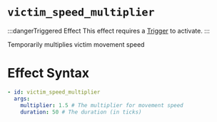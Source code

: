 # `victim_speed_multiplier`
:::dangerTriggered Effect
This effect requires a [Trigger](https://plugins.auxilor.io/effects/all-triggers) to activate.
:::

Temporarily multiplies victim movement speed

# Effect Syntax
```yaml
- id: victim_speed_multiplier
  args:
    multiplier: 1.5 # The multiplier for movement speed
    duration: 50 # The duration (in ticks)
```